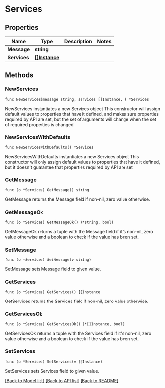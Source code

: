 # Services

## Properties

Name | Type | Description | Notes
------------ | ------------- | ------------- | -------------
**Message** | **string** |  | 
**Services** | [**[]Instance**](Instance.md) |  | 

## Methods

### NewServices

`func NewServices(message string, services []Instance, ) *Services`

NewServices instantiates a new Services object
This constructor will assign default values to properties that have it defined,
and makes sure properties required by API are set, but the set of arguments
will change when the set of required properties is changed

### NewServicesWithDefaults

`func NewServicesWithDefaults() *Services`

NewServicesWithDefaults instantiates a new Services object
This constructor will only assign default values to properties that have it defined,
but it doesn't guarantee that properties required by API are set

### GetMessage

`func (o *Services) GetMessage() string`

GetMessage returns the Message field if non-nil, zero value otherwise.

### GetMessageOk

`func (o *Services) GetMessageOk() (*string, bool)`

GetMessageOk returns a tuple with the Message field if it's non-nil, zero value otherwise
and a boolean to check if the value has been set.

### SetMessage

`func (o *Services) SetMessage(v string)`

SetMessage sets Message field to given value.


### GetServices

`func (o *Services) GetServices() []Instance`

GetServices returns the Services field if non-nil, zero value otherwise.

### GetServicesOk

`func (o *Services) GetServicesOk() (*[]Instance, bool)`

GetServicesOk returns a tuple with the Services field if it's non-nil, zero value otherwise
and a boolean to check if the value has been set.

### SetServices

`func (o *Services) SetServices(v []Instance)`

SetServices sets Services field to given value.



[[Back to Model list]](../README.md#documentation-for-models) [[Back to API list]](../README.md#documentation-for-api-endpoints) [[Back to README]](../README.md)


